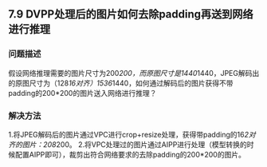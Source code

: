 ## 7.9 DVPP处理后的图片如何去除padding再送到网络进行推理
### 问题描述
假设网络推理需要的图片尺寸为200*200，而原图尺寸是1440*1440，JPEG解码出的原图尺寸为（128*16对齐）1536*1440，如何通过解码后的图片获得不带padding的200*200的图片送入网络进行推理？

### 解决方法
1.将JPEG解码后的图片通过VPC进行crop+resize处理，获得带padding的16*2对齐的图片：208*200。
2.将VPC处理过的图片通过AIPP进行处理（模型转换的时候配置AIPP即可），裁剪出符合网络要求的去除padding的200*200的图片。

